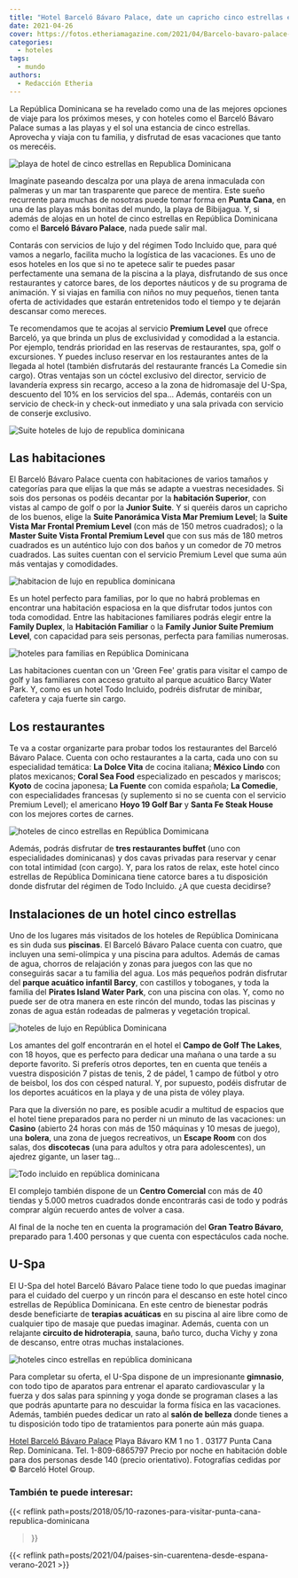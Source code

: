 ```yaml
---
title: "Hotel Barceló Bávaro Palace, date un capricho cinco estrellas en República Dominicana"
date: 2021-04-26
cover: https://fotos.etheriamagazine.com/2021/04/Barcelo-bavaro-palace-playa.jpg
categories: 
  - hoteles
tags: 
  - mundo
authors: 
  - Redacción Etheria
---
```


La República Dominicana se ha revelado como una de las mejores opciones de viaje para los próximos meses, y con hoteles como el Barceló Bávaro Palace sumas a las playas y el sol una estancia de cinco estrellas. Aprovecha y viaja con tu familia, y disfrutad de esas vacaciones que tanto os merecéis.

![playa de hotel de cinco estrellas en Republica Dominicana](https://fotos.etheriamagazine.com/2021/04/Barcelo-bavaro-palace-playa.jpg "Playa del hotel Barceló Bávaro Palace.")

Imagínate paseando descalza por una playa de arena inmaculada con palmeras y un mar tan 
trasparente que parece de mentira. Este sueño recurrente para muchas de nosotras puede 
tomar forma en **Punta Cana**, en una de las playas más bonitas del mundo, la playa de 
Bibijagua. Y, si además de alojas en un hotel de cinco estrellas en República Dominicana 
como el **Barceló Bávaro Palace**, nada puede salir mal. 

Contarás con servicios de lujo y del régimen Todo Incluido que, para qué vamos a 
negarlo, facilita mucho la logística de las vacaciones. Es uno de esos hoteles en los 
que si no te apetece salir te puedes pasar perfectamente una semana de la piscina a la 
playa, disfrutando de sus once restaurantes y catorce bares, de los deportes náuticos y 
de su programa de animación. Y si viajas en familia con niños no muy pequeños, tienen 
tanta oferta de actividades que estarán entretenidos todo el tiempo y te dejarán 
descansar como mereces. 

Te recomendamos que te acojas al servicio **Premium Level** que ofrece Barceló, ya que 
brinda un plus de exclusividad y comodidad a la estancia. Por ejemplo, tendrás prioridad 
en las reservas de restaurantes, spa, golf o excursiones. Y puedes incluso reservar en 
los restaurantes antes de la llegada al hotel (también disfrutarás del restaurante 
francés La Comedie sin cargo). Otras ventajas son un cóctel exclusivo del director, 
servicio de lavandería express sin recargo, acceso a la zona de hidromasaje del U-Spa, 
descuento del 10% en los servicios del spa… Además, contaréis con un servicio de 
check-in y check-out inmediato y una sala privada con servicio de conserje exclusivo. 

![Suite hoteles de lujo de republica dominicana](https://fotos.etheriamagazine.com/2021/04/Barcelo-bavaro-palace-presidential-room.jpg "Presidential Suite.")

## Las habitaciones

El Barceló Bávaro Palace cuenta con habitaciones de varios tamaños y categorías para que 
elijas la que más se adapte a vuestras necesidades. Si sois dos personas os podéis 
decantar por la **habitación Superior**, con vistas al campo de golf o por la **Junior 
Suite**. Y si queréis daros un capricho de los buenos, elige la **Suite Panorámica Vista 
Mar Premium Level**; la **Suite Vista Mar Frontal Premium Level** (con más de 150 metros 
cuadrados); o la **Master Suite Vista Frontal Premium Level** que con sus más de 180 
metros cuadrados es un auténtico lujo con dos baños y un comedor de 70 metros cuadrados. 
Las suites cuentan con el servicio Premium Level que suma aún más ventajas y 
comodidades. 

![habitacion de lujo en republica dominicana](https://fotos.etheriamagazine.com/2021/04/barcelo-bavaro-palace-master-suite.jpg "Master Suite del Barceló Bávaro Palace.")

Es un hotel perfecto para familias, por lo que no habrá problemas en encontrar una 
habitación espaciosa en la que disfrutar todos juntos con toda comodidad. Entre las 
habitaciones familiares podrás elegir entre la **Family Duplex**, la **Habitación 
Familiar** o la **Family Junior Suite Premium Level**, con capacidad para seis personas, 
perfecta para familias numerosas. 

![hoteles para familias en República Dominicana](https://fotos.etheriamagazine.com/2021/04/barcelo-bavaro-palace-family-room.jpg "Terraza de la Family Room.")

Las habitaciones cuentan con un 'Green Fee' gratis para visitar el campo de golf y las 
familiares con acceso gratuito al parque acuático Barcy Water Park. Y, como es un hotel 
Todo Incluido, podréis disfrutar de minibar, cafetera y caja fuerte sin cargo. 

## Los restaurantes

Te va a costar organizarte para probar todos los restaurantes del Barceló Bávaro Palace. 
Cuenta con ocho restaurantes a la carta, cada uno con su especialidad temática: **La 
Dolce Vita** de cocina italiana; **México Lindo** con platos mexicanos; **Coral Sea 
Food** especializado en pescados y mariscos; **Kyoto** de cocina japonesa; **La Fuente** 
con comida española; **La Comedie**, con especialidades francesas (y suplemento si no se 
cuenta con el servicio Premium Level); el americano **Hoyo 19 Golf Bar** y **Santa Fe 
Steak House** con los mejores cortes de carnes. 

![hoteles de cinco estrellas en República Domimicana](https://fotos.etheriamagazine.com/2021/04/barcelo-bavaro-palace-mexico-lindo.jpg "Restaurante México Lindo.")

Además, podrás disfrutar de **tres restaurantes buffet** (uno con especialidades 
dominicanas) y dos cavas privadas para reservar y cenar con total intimidad (con cargo). 
Y, para los ratos de relax, este hotel cinco estrellas de República Dominicana tiene 
catorce bares a tu disposición donde disfrutar del régimen de Todo Incluido. ¿A que 
cuesta decidirse? 

## Instalaciones de un hotel cinco estrellas

Uno de los lugares más visitados de los hoteles de República Dominicana es sin duda sus 
**piscinas**. El Barceló Bávaro Palace cuenta con cuatro, que incluyen una semi-olímpica 
y una piscina para adultos. Además de camas de agua, chorros de relajación y zonas para 
juegos con las que no conseguirás sacar a tu familia del agua. Los más pequeños podrán 
disfrutar del **parque acuático infantil Barcy**, con castillos y toboganes, y toda la 
familia del **Pirates Island Water Park**, con una piscina con olas. Y, como no puede 
ser de otra manera en este rincón del mundo, todas las piscinas y zonas de agua están 
rodeadas de palmeras y vegetación tropical. 

![hoteles de lujo en República Dominicana](https://fotos.etheriamagazine.com/2021/04/barcelo-bavaro-palace-piscinas.jpg "Piscina del hotel.")

Los amantes del golf encontrarán en el hotel el **Campo de Golf The Lakes**, con 18 
hoyos, que es perfecto para dedicar una mañana o una tarde a su deporte favorito. Si 
preferís otros deportes, ten en cuenta que tenéis a vuestra disposición 7 pistas de 
tenis, 2 de pádel, 1 campo de fútbol y otro de beisbol, los dos con césped natural. Y, 
por supuesto, podéis disfrutar de los deportes acuáticos en la playa y de una pista de 
vóley playa. 

Para que la diversión no pare, es posible acudir a multitud de espacios que el hotel 
tiene preparados para no perder ni un minuto de las vacaciones: un **Casino** (abierto 
24 horas con más de 150 máquinas y 10 mesas de juego), una **bolera**, una zona de 
juegos recreativos, un **Escape Room** con dos salas, dos **discotecas** (una para 
adultos y otra para adolescentes), un ajedrez gigante, un laser tag… 

![Todo incluido en república dominicana](https://fotos.etheriamagazine.com/2021/04/barcelo-bavaro-palace-scape-room.jpg "Escape Room en el Barceló Bávaro Palace.")

El complejo también dispone de un **Centro Comercial** con más de 40 tiendas y 5.000 
metros cuadrados donde encontrarás casi de todo y podrás comprar algún recuerdo antes de 
volver a casa. 

Al final de la noche ten en cuenta la programación del **Gran Teatro Bávaro**, preparado 
para 1.400 personas y que cuenta con espectáculos cada noche. 

## U-Spa

El U-Spa del hotel Barceló Bávaro Palace tiene todo lo que puedas imaginar para el 
cuidado del cuerpo y un rincón para el descanso en este hotel cinco estrellas de 
República Dominicana. En este centro de bienestar podrás desde beneficiarte de 
**terapias acuáticas** en su piscina al aire libre como de cualquier tipo de masaje que 
puedas imaginar. Además, cuenta con un relajante **circuito de hidroterapia**, sauna, 
baño turco, ducha Vichy y zona de descanso, entre otras muchas instalaciones. 

![hoteles cinco estrellas en república dominicana](https://fotos.etheriamagazine.com/2021/04/spa-barcelo-bavaro-palace.jpg "Zona de relajación del U-Spa.")

Para completar su oferta, el U-Spa dispone de un impresionante **gimnasio**, con todo 
tipo de aparatos para entrenar el aparato cardiovascular y la fuerza y dos salas para 
spinning y yoga donde se programan clases a las que podrás apuntarte para no descuidar 
la forma física en las vacaciones. Además, también puedes dedicar un rato al **salón de 
belleza** donde tienes a tu disposición todo tipo de tratamientos para ponerte aún más 
guapa. 

[Hotel Barceló Bávaro 
Palace](https://clk.tradedoubler.com/click?p=269827&a=3132464&url=https%3A%2F%2Fwww.barcelo.com%2Fes-es%2Fbarcelo-bavaro-palace%2F) 
Playa Bávaro KM 1 no 1 . 03177 Punta Cana Rep. Dominicana. Tel. 1-809-6865797 Precio por 
noche en habitación doble para dos personas desde 140 (precio orientativo). Fotografías 
cedidas por © Barceló Hotel Group. 

### También te puede interesar:

{{< reflink path=posts/2018/05/10-razones-para-visitar-punta-cana-republica-dominicana 
>}} 

{{< reflink path=posts/2021/04/paises-sin-cuarentena-desde-espana-verano-2021 >}}
